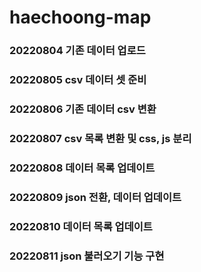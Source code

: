 # haechoong-map

### 20220804 기존 데이터 업로드  
### 20220805 csv 데이터 셋 준비
### 20220806 기존 데이터 csv 변환
### 20220807 csv 목록 변환 및 css, js 분리
### 20220808 데이터 목록 업데이트
### 20220809 json 전환, 데이터 업데이트
### 20220810 데이터 목록 업데이트
### 20220811 json 불러오기 기능 구현